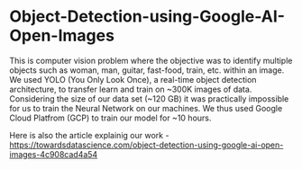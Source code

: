 # Object-Detection-using-Google-AI-Open-Images

This is computer vision problem where the objective was to identify multiple objects such as woman, man, guitar, fast-food, train, etc. within an image. We used YOLO (You Only Look Once), a real-time object detection architecture, to transfer learn and train on ~300K images of data. Considering the size of our data set (~120 GB) it was practically impossible for us to train the Neural Network on our machines. We thus  used Google Cloud Platfrom (GCP) to train our model for ~10 hours. 

Here is also the article explainig our work - https://towardsdatascience.com/object-detection-using-google-ai-open-images-4c908cad4a54
